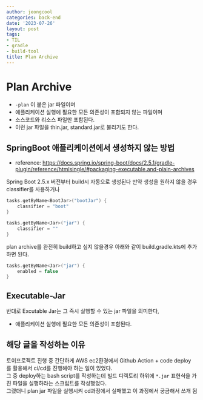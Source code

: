 ```yaml
---
author: jeongcool
categories: back-end
date: '2023-07-26'
layout: post
tags:
- TIL
- gradle
- build-tool
title: Plan Archive
---
```


# Plan Archive

- `-plan` 이 붙은 jar 파일이며
- 에플리케이션 실행에 필요한 모든 의존성이 포함되지 않는 파일이며
- 소스코드와 리소스 파일만 포함된다.
- 이런 jar 파일을 thin.jar, standard.jar로 불리기도 한다.

## SpringBoot 애플리케이션에서 생성하지 않는 방법 

- reference: https://docs.spring.io/spring-boot/docs/2.5.1/gradle-plugin/reference/htmlsingle/#packaging-executable.and-plain-archives

Spring Boot 2.5.x 버전부터 build시 자동으로 생성된다 만약 생성을 원하지 않을 경우 classifier를 사용하거나

```kotlin
tasks.getByName<BootJar>("bootJar") {
	classifier = "boot"
}

tasks.getByName<Jar>("jar") {
	classifier = ""
}
```

plan archive를 완전히 build하고 싶지 않을경우 아래와 같이 build.gradle.kts에 추가하면 된다.

```kotlin
tasks.getByName<Jar>("jar") {
	enabled = false
}
```


## Executable-Jar

반대로 Excutable Jar는 그 즉시 실행할 수 있는 jar 파일을 의미한다,

- 애플리케이션 실행에 필요한 모든 의존성이 포함된다.

## 해당 글을 작성하는 이유

토이프로젝트 진행 중 간단하게 AWS ec2환경에서 Github Action + code deploy 를 활용해서 ci/cd를 진행해야 하는 일이 있었다.  
그 중 deploy하는 bash script를 작성하는데 빌드 디렉토리 하위에 `*.jar` 표현식을 가진 파일을 실행하라는 스크립트를 작성했었다.  
그랬더니 plan jar 파일을 실행시켜 cd과정에서 실패했고 이 과정에서 궁금해서 쓰개 됨